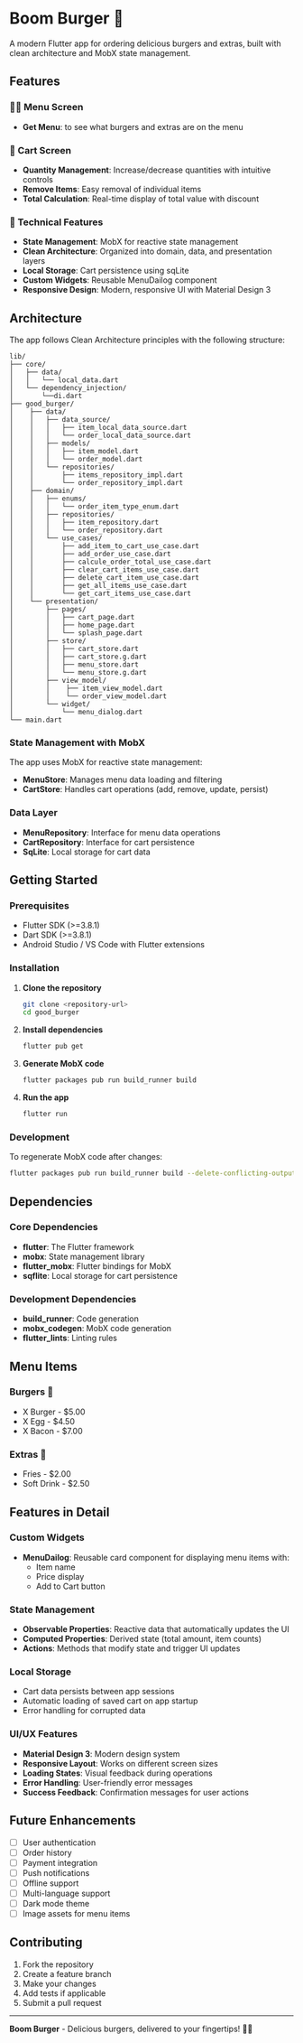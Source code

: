# Boom Burger 🍔

A modern Flutter app for ordering delicious burgers and extras, built with clean architecture and MobX state management.

## Features

### 🍔🍟 Menu Screen
- **Get Menu**: to see what burgers and extras are on the menu

### 🛒 Cart Screen
- **Quantity Management**: Increase/decrease quantities with intuitive controls
- **Remove Items**: Easy removal of individual items
- **Total Calculation**: Real-time display of total value with discount

### 🎯 Technical Features
- **State Management**: MobX for reactive state management
- **Clean Architecture**: Organized into domain, data, and presentation layers
- **Local Storage**: Cart persistence using sqLite
- **Custom Widgets**: Reusable MenuDailog component
- **Responsive Design**: Modern, responsive UI with Material Design 3

## Architecture

The app follows Clean Architecture principles with the following structure:

```
lib/
├── core/
│   ├── data/
│   │   └── local_data.dart
│   └── dependency_injection/
│       └──di.dart  
├── good_burger/
│    ├── data/
│    │   ├── data_source/
│    │   │   ├── item_local_data_source.dart
│    │   │   └── order_local_data_source.dart
│    │   ├── models/
│    │   │   ├── item_model.dart
│    │   │   └── order_model.dart
│    │   └── repositories/
│    │       ├── items_repository_impl.dart
│    │       └── order_repository_impl.dart
│    ├── domain/
│    │   ├── enums/
│    │   │   └── order_item_type_enum.dart
│    │   ├── repositories/
│    │   │   ├── item_repository.dart
│    │   │   └── order_repository.dart
│    │   └── use_cases/
│    │       ├── add_item_to_cart_use_case.dart
│    │       ├── add_order_use_case.dart
│    │       ├── calcule_order_total_use_case.dart
│    │       ├── clear_cart_items_use_case.dart
│    │       ├── delete_cart_item_use_case.dart
│    │       ├── get_all_items_use_case.dart
│    │       └── get_cart_items_use_case.dart
│    └── presentation/
│        ├── pages/
│        │   ├── cart_page.dart
│        │   ├── home_page.dart
│        │   └── splash_page.dart
│        ├── store/
│        │   ├── cart_store.dart
│        │   ├── cart_store.g.dart
│        │   ├── menu_store.dart
│        │   └── menu_store.g.dart
│        ├── view_model/
│        │    ├── item_view_model.dart
│        │    └── order_view_model.dart
│        └── widget/
│            └── menu_dialog.dart
└── main.dart
```

### State Management with MobX

The app uses MobX for reactive state management:

- **MenuStore**: Manages menu data loading and filtering
- **CartStore**: Handles cart operations (add, remove, update, persist)

### Data Layer

- **MenuRepository**: Interface for menu data operations
- **CartRepository**: Interface for cart persistence
- **SqLite**: Local storage for cart data

## Getting Started

### Prerequisites

- Flutter SDK (>=3.8.1)
- Dart SDK (>=3.8.1)
- Android Studio / VS Code with Flutter extensions

### Installation

1. **Clone the repository**
   ```bash
   git clone <repository-url>
   cd good_burger
   ```

2. **Install dependencies**
   ```bash
   flutter pub get
   ```

3. **Generate MobX code**
   ```bash
   flutter packages pub run build_runner build
   ```

4. **Run the app**
   ```bash
   flutter run
   ```

### Development

To regenerate MobX code after changes:
```bash
flutter packages pub run build_runner build --delete-conflicting-outputs
```

## Dependencies

### Core Dependencies
- **flutter**: The Flutter framework
- **mobx**: State management library
- **flutter_mobx**: Flutter bindings for MobX
- **sqflite**: Local storage for cart persistence

### Development Dependencies
- **build_runner**: Code generation
- **mobx_codegen**: MobX code generation
- **flutter_lints**: Linting rules

## Menu Items

### Burgers 🍔
- X Burger - $5.00
- X Egg - $4.50
- X Bacon - $7.00

### Extras 🍟
- Fries - $2.00
- Soft Drink - $2.50

## Features in Detail

### Custom Widgets
- **MenuDailog**: Reusable card component for displaying menu items with:
  - Item name
  - Price display
  - Add to Cart button

### State Management
- **Observable Properties**: Reactive data that automatically updates the UI
- **Computed Properties**: Derived state (total amount, item counts)
- **Actions**: Methods that modify state and trigger UI updates

### Local Storage
- Cart data persists between app sessions
- Automatic loading of saved cart on app startup
- Error handling for corrupted data

### UI/UX Features
- **Material Design 3**: Modern design system
- **Responsive Layout**: Works on different screen sizes
- **Loading States**: Visual feedback during operations
- **Error Handling**: User-friendly error messages
- **Success Feedback**: Confirmation messages for user actions

## Future Enhancements

- [ ] User authentication
- [ ] Order history
- [ ] Payment integration
- [ ] Push notifications
- [ ] Offline support
- [ ] Multi-language support
- [ ] Dark mode theme
- [ ] Image assets for menu items

## Contributing

1. Fork the repository
2. Create a feature branch
3. Make your changes
4. Add tests if applicable
5. Submit a pull request

---

**Boom Burger** - Delicious burgers, delivered to your fingertips! 🍔✨
